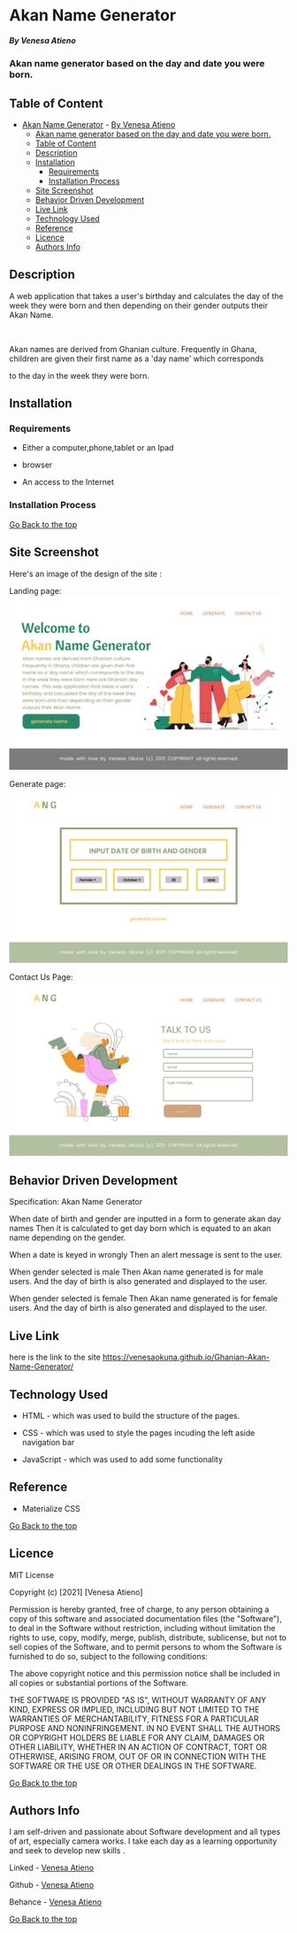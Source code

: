 # Akan Name Generator

##### By Venesa Atieno 
### Akan name generator based on the day and date you were born.

## Table of Content

- [Akan Name Generator](#akan-name-generator)
        - [By Venesa Atieno](#by-venesa-atieno)
    - [Akan name generator based on the day and date you were born.](#akan-name-generator-based-on-the-day-and-date-you-were-born)
  - [Table of Content](#table-of-content)
  - [Description](#description)
  - [Installation](#installation)
    - [Requirements](#requirements)
    - [Installation Process](#installation-process)
  - [Site Screenshot](#site-screenshot)
  - [Behavior Driven Development](#behavior-driven-development)
  - [Live Link](#live-link)
  - [Technology Used](#technology-used)
  - [Reference](#reference)
  - [Licence](#licence)
  - [Authors Info](#authors-info)


## Description
<p>A web application that takes a user's birthday and calculates the day of the week they were born and then depending on their gender outputs their Akan Name. </p>
<br>
<p>Akan names are derived from Ghanian culture. Frequently in Ghana, children are given their first name as a 'day name' which corresponds 



to the day in the week they were born. </p>



## Installation

### Requirements

* Either a computer,phone,tablet or an Ipad

* browser

* An access to the Internet


### Installation Process

[Go Back to the top](#Akan-Name-Generator)

## Site Screenshot

Here's an image of the design of the site :

Landing page:
![landing page](images/landing%20page%20group.png)

Generate page:
![generate page](images/GENERATE%20PAGE.png)

Contact Us Page:
![contact us page](images/CONTACT%20PAGE.png)

## Behavior Driven Development

Specification: Akan Name Generator

When date of birth and gender are inputted in a form to generate akan day names
Then it is calculated to get day born which is equated to an akan name depending on the gender.

When a date is keyed in wrongly
Then an alert message is sent to the user.

When gender selected is male
Then Akan name generated is for male users.
And the day of birth is also generated and displayed to the user.

When gender selected is female
Then Akan name generated is for female users.
And the day of birth is also generated and displayed to the user.



## Live Link

here is the link to the site https://venesaokuna.github.io/Ghanian-Akan-Name-Generator/


## Technology Used

* HTML - which was used to build the structure of the pages.

* CSS - which was used to style the pages incuding the left aside navigation bar

* JavaScript - which was used to add some functionality


## Reference
* Materialize CSS

[Go Back to the top](#Akan-Name-Generator)


## Licence

MIT License

Copyright (c) [2021] [Venesa Atieno]

Permission is hereby granted, free of charge, to any person obtaining a copy
of this software and associated documentation files (the "Software"), to deal
in the Software without restriction, including without limitation the rights
to use, copy, modify, merge, publish, distribute, sublicense, but not to sell
copies of the Software, and to permit persons to whom the Software is
furnished to do so, subject to the following conditions:

The above copyright notice and this permission notice shall be included in all
copies or substantial portions of the Software.

THE SOFTWARE IS PROVIDED "AS IS", WITHOUT WARRANTY OF ANY KIND, EXPRESS OR
IMPLIED, INCLUDING BUT NOT LIMITED TO THE WARRANTIES OF MERCHANTABILITY,
FITNESS FOR A PARTICULAR PURPOSE AND NONINFRINGEMENT. IN NO EVENT SHALL THE
AUTHORS OR COPYRIGHT HOLDERS BE LIABLE FOR ANY CLAIM, DAMAGES OR OTHER
LIABILITY, WHETHER IN AN ACTION OF CONTRACT, TORT OR OTHERWISE, ARISING FROM,
OUT OF OR IN CONNECTION WITH THE SOFTWARE OR THE USE OR OTHER DEALINGS IN THE
SOFTWARE.

[Go Back to the top](#Akan-Name-Generator)


## Authors Info

I am self-driven and passionate about Software development and all types of art, especially camera works. I take each day as a learning opportunity and seek to develop new skills .


Linked - [Venesa Atieno](www.linkedin.com/in/venesa-atieno)

Github - [Venesa Atieno](https://github.com/VenesaOkuna)

Behance - [Venesa Atieno](https://www.behance.net/venesaatieno)

[Go Back to the top](#Akan-Name-Generator)
